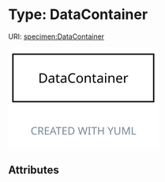 
# Type: DataContainer




URI: [specimen:DataContainer](https://ccdh.org/specimen/DataContainer)


![img](images/DataContainer.svg)

## Attributes

